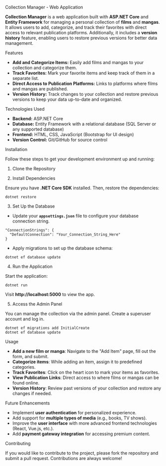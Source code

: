
Collection Manager - Web Application

**Collection Manager** is a web application built with **ASP.NET Core** and **Entity Framework** for managing a personal collection of **films** and **mangas**. It allows users to add, categorize, and track their favorites with direct access to relevant publication platforms. Additionally, it includes a **version history** feature, enabling users to restore previous versions for better data management.

Features

- **Add and Categorize Items:** Easily add films and mangas to your collection and categorize them.
- **Track Favorites:** Mark your favorite items and keep track of them in a separate list.
- **Direct Access to Publication Platforms:** Links to platforms where films and mangas are published.
- **Version History:** Track changes to your collection and restore previous versions to keep your data up-to-date and organized.

Technologies Used

- **Backend:** ASP.NET Core
- **Database:** Entity Framework with a relational database (SQL Server or any supported database)
- **Frontend:** HTML, CSS, JavaScript (Bootstrap for UI design)
- **Version Control:** Git/GitHub for source control

Installation

Follow these steps to get your development environment up and running:

1. Clone the Repository



2. Install Dependencies

Ensure you have **.NET Core SDK** installed. Then, restore the dependencies:

```
dotnet restore
```

3. Set Up the Database

- Update your **`appsettings.json`** file to configure your database connection string.

```
"ConnectionStrings": {
  "DefaultConnection": "Your_Connection_String_Here"
}
```

- Apply migrations to set up the database schema:

```
dotnet ef database update
```

4. Run the Application

Start the application:

```
dotnet run
```

Visit **http://localhost:5000** to view the app.

5. Access the Admin Panel

You can manage the collection via the admin panel. Create a superuser account and log in.

```
dotnet ef migrations add InitialCreate
dotnet ef database update
```

Usage

- **Add a new film or manga**: Navigate to the "Add Item" page, fill out the form, and submit.
- **Categorize items**: While adding an item, assign it to predefined categories.
- **Track Favorites**: Click on the heart icon to mark your items as favorites.
- **View Publication Links**: Direct access to where films or mangas can be found online.
- **Version History**: Review past versions of your collection and restore any changes if needed.

Future Enhancements

- Implement **user authentication** for personalized experience.
- Add support for **multiple types of media** (e.g., books, TV shows).
- Improve the **user interface** with more advanced frontend technologies (React, Vue.js, etc.).
- Add **payment gateway integration** for accessing premium content.

Contributing

If you would like to contribute to the project, please fork the repository and submit a pull request. Contributions are always welcome!




